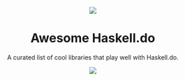 <p align="center"><img src="https://user-images.githubusercontent.com/7448243/29711730-42ede188-898e-11e7-97be-399c2037c6db.png"/></p>
<h1 align="center">Awesome Haskell.do</h1>
<p align="center">A curated list of cool libraries that play well with Haskell.do.</p>
<p align="center" href="https://github.com/sindresorhus/awesome"><a href="https://github.com/sindresorhus/awesome"><img src="https://cdn.rawgit.com/sindresorhus/awesome/d7305f38d29fed78fa85652e3a63e154dd8e8829/media/badge.svg"/></a></p>






